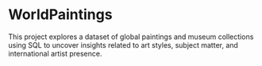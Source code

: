 # WorldPaintings
This project explores a dataset of global paintings and museum collections using SQL to uncover insights related to art styles, subject matter, and international artist presence.
